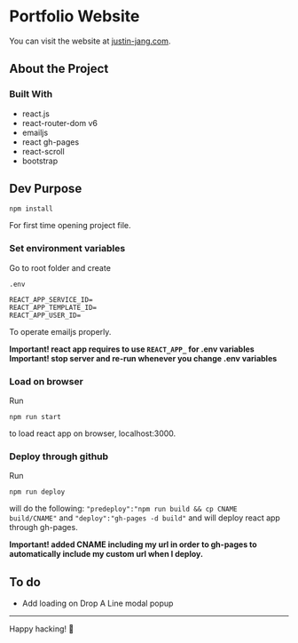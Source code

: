 # Portfolio Website

You can visit the website at [justin-jang.com](https://justin-jang.com).

## About the Project

### Built With

- react.js
- react-router-dom v6
- emailjs
- react gh-pages
- react-scroll
- bootstrap

## Dev Purpose

```
npm install
```

For first time opening project file.

### Set environment variables

Go to root folder and create

```
.env

REACT_APP_SERVICE_ID=
REACT_APP_TEMPLATE_ID=
REACT_APP_USER_ID=
```

To operate emailjs properly.

**Important! react app requires to use `REACT_APP_` for .env variables**
**Important! stop server and re-run whenever you change .env variables**

### Load on browser

Run

```
npm run start
```

to load react app on browser, localhost:3000.

### Deploy through github

Run

```
npm run deploy
```

will do the following:
`"predeploy":"npm run build && cp CNAME build/CNAME"`
and
`"deploy":"gh-pages -d build"`
and will deploy react app through gh-pages.

**Important! added CNAME including my url in order to gh-pages to automatically include my custom url when I deploy.**

## To do

- Add loading on Drop A Line modal popup

---

Happy hacking! 💃
